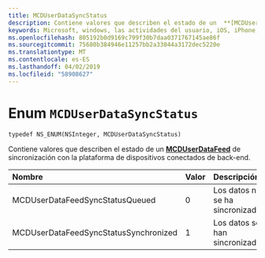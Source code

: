 ```yaml
---
title: MCDUserDataSyncStatus
description: Contiene valores que describen el estado de un  **[MCDUserDataFeed](MCDUserDataFeed.md)** de sincronización con la plataforma de dispositivos conectados de back-end.
keywords: Microsoft, windows, las actividades del usuario, iOS, iPhone, objectiveC, conectado los dispositivos, proyecto Roma
ms.openlocfilehash: 805192b0d9169c799f30b7daa0371767145ae86f
ms.sourcegitcommit: 75680b384946e11257bb2a33044a3172dec5220e
ms.translationtype: MT
ms.contentlocale: es-ES
ms.lasthandoff: 04/02/2019
ms.locfileid: "58908627"
---
```

# <a name="enum-mcduserdatasyncstatus"></a>Enum `MCDUserDataSyncStatus`

```
typedef NS_ENUM(NSInteger, MCDUserDataSyncStatus)
```

Contiene valores que describen el estado de un  **[MCDUserDataFeed](MCDUserDataFeed.md)** de sincronización con la plataforma de dispositivos conectados de back-end.

|Nombre | Valor | Descripción |
|:-- |:-- |:-- |
|  MCDUserDataFeedSyncStatusQueued |0| Los datos no se ha sincronizado. |
| MCDUserDataFeedSyncStatusSynchronized |1| Los datos se han sincronizado.|